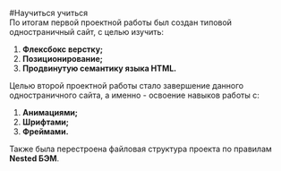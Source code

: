 #Научиться учиться  
По итогам первой проектной работы был создан типовой одностраничный сайт, с целью изучить:  
1. **Флексбокс верстку;**  
2. **Позиционирование;**  
3. **Продвинутую семантику языка HTML.**  

Целью второй проектной работы стало завершение данного одностраничного сайта, а именно - освоение навыков работы с:  
1. **Анимациями;**  
2. **Шрифтами;**  
3. **Фреймами.**  

Также была перестроена файловая структура проекта по правилам **Nested БЭМ**.
